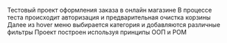 Тестовый проект оформления заказа в онлайн магазине
В процессе теста происходит авторизация и предварительная очистка корзины
Далее из hover меню выбирается категория и добавляются различные фильтры
Проект построен используя принципы ООП и POM
